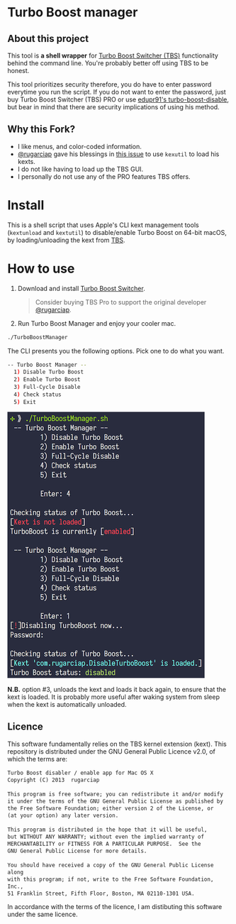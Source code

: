 # Turbo Boost manager

## About this project

This tool is **a shell wrapper** for [Turbo Boost Switcher (TBS)](https://github.com/rugarciap/Turbo-Boost-Switcher) functionality behind the command line. You're probably better off using TBS to be honest. 

This tool prioritizes security therefore, you do have to enter password everytime you run the script. If you do not want to enter the password, just buy Turbo Boost Switcher (TBS) PRO or use [edupr91's turbo-boost-disable](https://github.com/edupr91/turbo-boost-disable), but bear in mind that there are security implications of using his method.

## Why this Fork?

+ I like menus, and color-coded information.
+ [@rugarciap](https://github.com/rugarciap) gave his blessings in [this issue](https://github.com/rugarciap/Turbo-Boost-Switcher/issues/115) to use `kexutil` to load his kexts.
+ I do not like having to load up the TBS GUI.
+ I personally do not use any of the PRO features TBS offers.

# Install

This is a shell script that uses Apple's CLI kext management tools (`kextunload` and `kextutil`) to disable/enable Turbo Boost on 64-bit macOS, by loading/unloading the kext from [TBS](https://github.com/rugarciap/Turbo-Boost-Switcher).


# How to use
1. Download and install  [Turbo Boost Switcher](https://github.com/rugarciap/Turbo-Boost-Switcher).

   > Consider buying TBS Pro to support the original developer  [@rugarciap](https://github.com/rugarciap).

2. Run Turbo Boost Manager and enjoy your cooler mac.

  ```sh
  ./TurboBoostManager
  ```
  The CLI presents you the following options. Pick one to do what you want.

  ```sh
 -- Turbo Boost Manager --
	1) Disable Turbo Boost
	2) Enable Turbo Boost
	3) Full-Cycle Disable
	4) Check status
	5) Exit
  ```
  
  ![example](assets/example.png)
  
  **N.B.** option #3, unloads the kext and loads it back again, to ensure that the kext is loaded. It is probably more useful after waking system from sleep when the kext is automatically unloaded.

## Licence
This software fundamentally relies on the TBS kernel extension (kext).
This repository is distributed under the GNU General Public Licence v2.0, of which the terms are:

```
Turbo Boost disabler / enable app for Mac OS X
Copyright (C) 2013  rugarciap

This program is free software; you can redistribute it and/or modify
it under the terms of the GNU General Public License as published by
the Free Software Foundation; either version 2 of the License, or
(at your option) any later version.

This program is distributed in the hope that it will be useful,
but WITHOUT ANY WARRANTY; without even the implied warranty of
MERCHANTABILITY or FITNESS FOR A PARTICULAR PURPOSE.  See the
GNU General Public License for more details.

You should have received a copy of the GNU General Public License along
with this program; if not, write to the Free Software Foundation, Inc.,
51 Franklin Street, Fifth Floor, Boston, MA 02110-1301 USA.
```

In accordance with the terms of the licence, I am distibuting this software under the same licence.